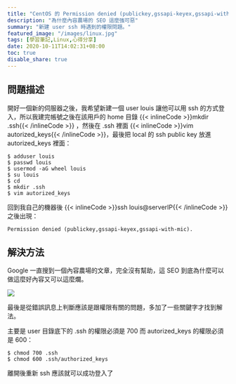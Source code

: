 ```yaml
---
title: "CentOS 的 Permission denied (publickey,gssapi-keyex,gssapi-with-mic). 問題"
description: "為什麼內容農場的 SEO 這麼強可惡"
summary: "新建 user ssh 時遇到的權限問題。"
featured_image: "/images/linux.jpg"
tags: [學習筆記,Linux,心得分享]
date: 2020-10-11T14:02:31+08:00
toc: true
disable_share: true
---
```


## 問題描述
開好一個新的伺服器之後，我希望新建一個 user louis 讓他可以用 ssh 的方式登入，所以我建完帳號之後在該用戶的 home 目錄 {{< inlineCode >}}mkdir .ssh{{< /inlineCode >}} ，然後在 .ssh 裡面 {{< inlineCode >}}vim autorized_keys{{< /inlineCode >}}，最後把 local 的 ssh public key 放進 autorized_keys 裡面：

```bash=
$ adduser louis
$ passwd louis
$ usermod -aG wheel louis
$ su louis
$ cd
$ mkdir .ssh
$ vim autorized_keys
```

回到我自己的機器後 {{< inlineCode >}}ssh louis@serverIP{{< /inlineCode >}} 之後出現：
```bash=
Permission denied (publickey,gssapi-keyex,gssapi-with-mic).
```

## 解決方法
Google 一直搜到一個內容農場的文章，完全沒有幫助，這 SEO 到底為什麼可以做這麼好內容又可以這麼爛。

![](https://i.imgur.com/w3B4m4L.png)


最後是從錯誤訊息上判斷應該是跟權限有關的問題，多加了一些關鍵字才找到解法。

主要是 user 目錄底下的 .ssh 的權限必須是 700 而 autorized_keys 的權限必須是 600：

```bash=
$ chmod 700 .ssh
$ chmod 600 .ssh/authorized_keys
```

離開後重新 ssh 應該就可以成功登入了